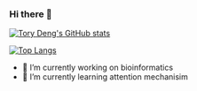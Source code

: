### Hi there 👋
[![Tory Deng's GitHub stats](https://github-readme-stats.vercel.app/api?username=ToryDeng&show_icons=true&theme=react)](https://github.com/anuraghazra/github-readme-stats)

[![Top Langs](https://github-readme-stats.vercel.app/api/top-langs/?username=ToryDeng&hide=jupyter%20notebook&theme=material-palenight)](https://github.com/anuraghazra/github-readme-stats)

- 🔭 I’m currently working on bioinformatics
- 🌱 I’m currently learning attention mechanisim

<!--
**ToryDeng/ToryDeng** is a ✨ _special_ ✨ repository because its `README.md` (this file) appears on your GitHub profile.

Here are some ideas to get you started:



- 👯 I’m looking to collaborate on ...
- 🤔 I’m looking for help with ...
- 💬 Ask me about ...
- 📫 How to reach me: ...
- 😄 Pronouns: ...
- ⚡ Fun fact: ...
-->
